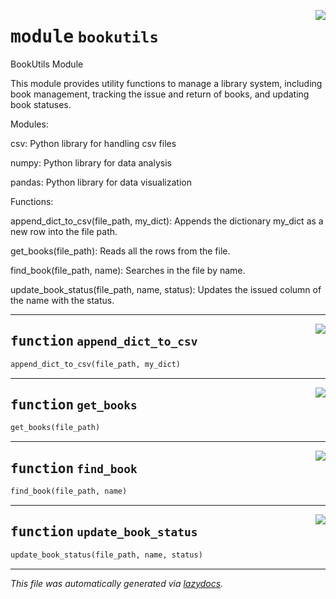 <!-- markdownlint-disable -->

<a href="./python/src/bookutils.py#L0"><img align="right" style="float:right;" src="https://img.shields.io/badge/-source-cccccc?style=flat-square"></a>

# <kbd>module</kbd> `bookutils`
BookUtils Module 

This module provides utility functions to manage a library system, including book management, tracking the issue and return of books, and updating book statuses. 

Modules: 

 csv:   Python library for handling csv files 

 numpy:  Python library for data analysis 

 pandas:  Python library for data visualization 

Functions: 

 append_dict_to_csv(file_path, my_dict):  Appends the dictionary my_dict as a new row into the file path. 

 get_books(file_path):  Reads all the rows from the file. 

 find_book(file_path, name):  Searches in the file by name. 

 update_book_status(file_path, name, status):  Updates the issued column of the name with the status.  




---

<a href="./python/src/bookutils.py#L37"><img align="right" style="float:right;" src="https://img.shields.io/badge/-source-cccccc?style=flat-square"></a>

## <kbd>function</kbd> `append_dict_to_csv`

```python
append_dict_to_csv(file_path, my_dict)
```






---

<a href="./python/src/bookutils.py#L47"><img align="right" style="float:right;" src="https://img.shields.io/badge/-source-cccccc?style=flat-square"></a>

## <kbd>function</kbd> `get_books`

```python
get_books(file_path)
```






---

<a href="./python/src/bookutils.py#L55"><img align="right" style="float:right;" src="https://img.shields.io/badge/-source-cccccc?style=flat-square"></a>

## <kbd>function</kbd> `find_book`

```python
find_book(file_path, name)
```






---

<a href="./python/src/bookutils.py#L65"><img align="right" style="float:right;" src="https://img.shields.io/badge/-source-cccccc?style=flat-square"></a>

## <kbd>function</kbd> `update_book_status`

```python
update_book_status(file_path, name, status)
```








---

_This file was automatically generated via [lazydocs](https://github.com/ml-tooling/lazydocs)._

